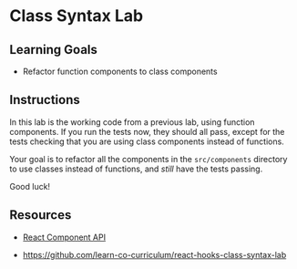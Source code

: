 # Class Syntax Lab

## Learning Goals

- Refactor function components to class components

## Instructions

In this lab is the working code from a previous lab, using function components.
If you run the tests now, they should all pass, except for the tests checking
that you are using class components instead of functions.

Your goal is to refactor all the components in the `src/components` directory to
use classes instead of functions, and _still_ have the tests passing.

Good luck!

## Resources

- [React Component API](https://reactjs.org/docs/react-component.html)

- https://github.com/learn-co-curriculum/react-hooks-class-syntax-lab
